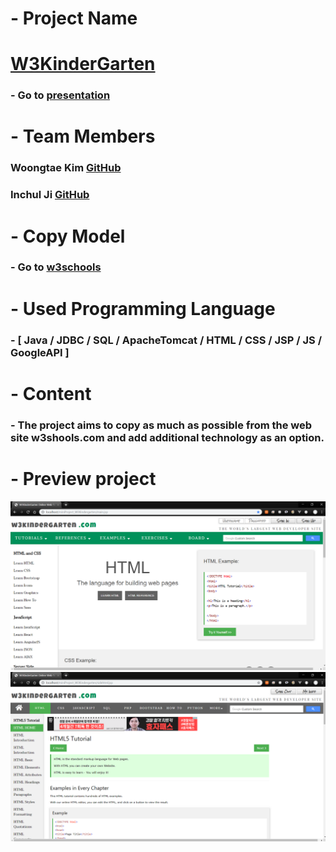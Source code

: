 # - Project Name
# [W3KinderGarten](https://github.com/angle2v/W3KinderGarten)

### - Go to [presentation](https://docs.google.com/presentation/d/1DPjuR0FlE3QvEWu9QTWynwJPrqCSUGMU/edit#slide=id.p1)

# - Team Members

### Woongtae Kim [GitHub](https://github.com/angle2v)
### Inchul Ji [GitHub](https://github.com/inchul-ji)

# - Copy Model
### - Go to [w3schools](www.w3schools.com)

# - Used Programming Language
### - [ Java / JDBC / SQL / ApacheTomcat / HTML / CSS / JSP / JS /  GoogleAPI ]

# - Content
### - The project aims to copy as much as possible from the web site w3shools.com and add additional technology as an option.

# - Preview project
<img src="preview img/w3kindergarten img1.png">
<img src="preview img/w3kindergarten img2.png">


